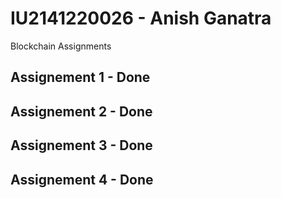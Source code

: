 
# IU2141220026 - Anish Ganatra

Blockchain Assignments

## Assignement 1 - Done
## Assignement 2 - Done
## Assignement 3 - Done
## Assignement 4 - Done

